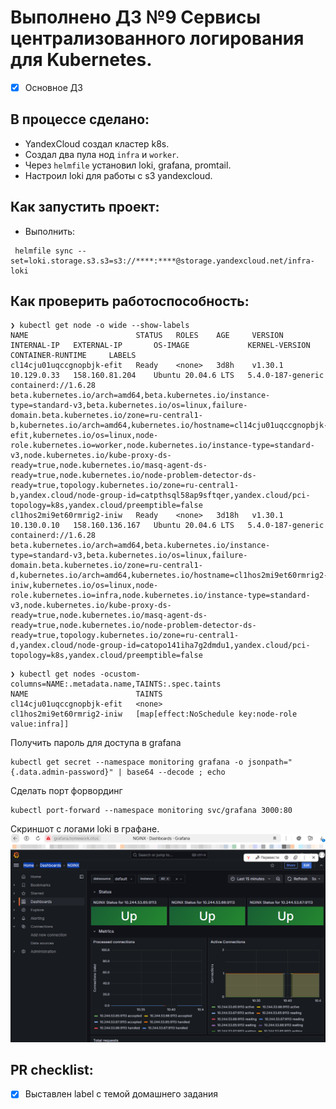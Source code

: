 # Выполнено ДЗ №9 Сервисы централизованного логирования для Kubernetes.

 - [x] Основное ДЗ 

## В процессе сделано:
 - YandexCloud создал кластер k8s.
 - Создал два пула нод `infra` и `worker`.
 - Через `helmfile` установил loki, grafana, promtail.
 - Настроил loki для работы с s3 yandexcloud.


## Как запустить проект:
 - Выполнить:
```shell
 helmfile sync --set=loki.storage.s3.s3=s3://****:****@storage.yandexcloud.net/infra-loki
```

## Как проверить работоспособность:
```shell
❯ kubectl get node -o wide --show-labels
NAME                        STATUS   ROLES    AGE     VERSION   INTERNAL-IP   EXTERNAL-IP       OS-IMAGE             KERNEL-VERSION      CONTAINER-RUNTIME     LABELS
cl14cju01uqccgnopbjk-efit   Ready    <none>   3d8h    v1.30.1   10.129.0.33   158.160.81.204    Ubuntu 20.04.6 LTS   5.4.0-187-generic   containerd://1.6.28   beta.kubernetes.io/arch=amd64,beta.kubernetes.io/instance-type=standard-v3,beta.kubernetes.io/os=linux,failure-domain.beta.kubernetes.io/zone=ru-central1-b,kubernetes.io/arch=amd64,kubernetes.io/hostname=cl14cju01uqccgnopbjk-efit,kubernetes.io/os=linux,node-role.kubernetes.io=worker,node.kubernetes.io/instance-type=standard-v3,node.kubernetes.io/kube-proxy-ds-ready=true,node.kubernetes.io/masq-agent-ds-ready=true,node.kubernetes.io/node-problem-detector-ds-ready=true,topology.kubernetes.io/zone=ru-central1-b,yandex.cloud/node-group-id=catpthsql58ap9sftqer,yandex.cloud/pci-topology=k8s,yandex.cloud/preemptible=false
cl1hos2mi9et60rmrig2-iniw   Ready    <none>   3d18h   v1.30.1   10.130.0.10   158.160.136.167   Ubuntu 20.04.6 LTS   5.4.0-187-generic   containerd://1.6.28   beta.kubernetes.io/arch=amd64,beta.kubernetes.io/instance-type=standard-v3,beta.kubernetes.io/os=linux,failure-domain.beta.kubernetes.io/zone=ru-central1-d,kubernetes.io/arch=amd64,kubernetes.io/hostname=cl1hos2mi9et60rmrig2-iniw,kubernetes.io/os=linux,node-role.kubernetes.io=infra,node.kubernetes.io/instance-type=standard-v3,node.kubernetes.io/kube-proxy-ds-ready=true,node.kubernetes.io/masq-agent-ds-ready=true,node.kubernetes.io/node-problem-detector-ds-ready=true,topology.kubernetes.io/zone=ru-central1-d,yandex.cloud/node-group-id=catopo141iha7g2dmdu1,yandex.cloud/pci-topology=k8s,yandex.cloud/preemptible=false
```
```shell
❯ kubectl get nodes -ocustom-columns=NAME:.metadata.name,TAINTS:.spec.taints
NAME                        TAINTS
cl14cju01uqccgnopbjk-efit   <none>
cl1hos2mi9et60rmrig2-iniw   [map[effect:NoSchedule key:node-role value:infra]]
```
Получить пароль для доступа в grafana
```shell
kubectl get secret --namespace monitoring grafana -o jsonpath="{.data.admin-password}" | base64 --decode ; echo
```
Сделать порт форвординг
```shell
kubectl port-forward --namespace monitoring svc/grafana 3000:80
```
Скриншот с логами loki в графане.
![img.png](img.png)

## PR checklist:
 - [x] Выставлен label с темой домашнего задания
